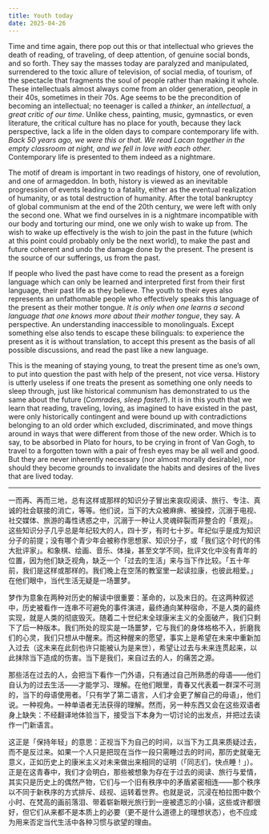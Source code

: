 ```yaml
---
title: Youth today
date: 2025-04-26
---
```

Time and time again, there pop out this or that intellectual who grieves the death of reading, of traveling, of deep attention, of genuine social bonds, and so forth. They say the masses today are paralyzed and manipulated, surrendered to the toxic allure of television, of social media, of tourism, of the spectacle that fragments the soul of people rather than making it whole. These intellectuals almost always come from an older generation, people in their 40s, sometimes in their 70s. Age seems to be the precondition of becoming an intellectual; no teenager is called a *thinker*, an *intellectual*, a *great critic of our time*. Unlike chess, painting, music, gymnastics, or even literature, the critical culture has no place for youth, because they lack perspective, lack a life in the olden days to compare contemporary life with. *Back 50 years ago, we were this or that. We read Lacan together in the empty classroom at night, and we fell in love with each other.* Contemporary life is presented to them indeed as a nightmare.

The motif of dream is important in two readings of history, one of revolution, and one of armageddon. In both, history is viewed as an inevitable progression of events leading to a fatality, either as the eventual realization of humanity, or as total destruction of humanity. After the total bankruptcy of global communism at the end of the 20th century, we were left with only the second one. What we find ourselves in is a nightmare incompatible with our body and torturing our mind, one we only wish to wake up from. The wish to wake up effectively is the wish to join the past in the future (which at this point could probably only be the next world), to make the past and future coherent and undo the damage done by the present. The present is the source of our sufferings, us from the past.

If people who lived the past have come to read the present as a foreign language which can only be learned and interpreted first from their first language, their past life as they believe. The youth to their eyes also represents an unfathomable people who effectively speaks this language of the present as their mother tongue. *It is only when one learns a second language that one knows more about their mother tongue*, they say. A perspective. An understanding inaccessible to monolinguals. Except something else also tends to escape these bilinguals: to experience the present as it is without translation, to accept this present as the basis of all possible discussions, and read the past like a new language.

This is the meaning of staying young, to treat the present time as one’s own, to put into question the past with help of the present, not vice versa. History is utterly useless if one treats the present as something one only needs to sleep through, just like historical communism has demonstrated to us the same about the future (*Comrades, sleep faster!*). It is in this youth that we learn that reading, traveling, loving, as imagined to have existed in the past, were only historically contingent and were bound up with contradictions belonging to an old order which excluded, discriminated, and move things around in ways that were different from those of the new order. Which is to say, to be absorbed in Plato for hours, to be crying in front of Van Gogh, to travel to a forgotten town with a pair of fresh eyes may be all well and good. But they are never inherently necessary (nor almost morally desirable), nor should they become grounds to invalidate the habits and desires of the lives that are lived today.

---

一而再、再而三地，总有这样或那样的知识分子冒出来哀叹阅读、旅行、专注、真诚的社会联接的消亡，等等。他们说，当下的大众被麻痹、被操控，沉溺于电视、社交媒体、旅游的毒性诱惑之中，沉溺于一种让人灵魂碎裂而非整合的「景观」。这些知识分子几乎总是年纪较大的人，四十岁，有时七十岁。年纪似乎是成为知识分子的前提；没有哪个青少年会被称作思想家、知识分子，或「我们这个时代的伟大批评家」。和象棋、绘画、音乐、体操，甚至文学不同，批评文化中没有青年的位置，因为他们缺乏视角，缺乏一个「过去的生活」来与当下作比较。「五十年前，我们是这样或那样的。我们晚上在空荡的教室里一起读拉康，也彼此相爱。」在他们眼中，当代生活无疑是一场噩梦。

梦作为意象在两种对历史的解读中很重要：革命的，以及末日的。在这两种叙述中，历史被看作一连串不可避免的事件演进，最终通向某种宿命，不是人类的最终实现，就是人类的彻底毁灭。随着二十世纪末全球康米主义的全面破产，我们只剩下了后一种版本。我们所处的现实是一场噩梦，它与我们的身体格格不入，折磨我们的心灵，我们只想从中醒来。而这种醒来的愿望，事实上是希望在未来中重新加入过去（这未来在此刻也许只能被认为是来世），希望让过去与未来连贯起来，以此抹除当下造成的伤害。当下是我们，来自过去的人，的痛苦之源。

那些活在过去的人，会把当下看作一门外语，只有通过自己所熟悉的母语——他们自认为的过去生活——才能学习、理解。在他们眼里，青春又代表着一群深不可测的，当下的母语使用者。「只有学了第二语言，人们才会更了解自己的母语」，他们说。一种视角。一种单语者无法获得的理解。然而，另一种东西又会在这些双语者身上缺失：不经翻译地体验当下，接受当下本身为一切讨论的出发点，并把过去读作一门新语言。

这正是「保持年轻」的意思：正视当下为自己的时间，以当下为工具来质疑过去，而不是反过来。如果一个人只是把现在当作一段只需睡过去的时间，那历史就毫无意义，正如历史上的康米主义对未来做出来相同的证明（「同志们，快点睡！」）。正是在这青春中，我们才会明白，那些被想象为存在于过去的阅读、旅行与爱情，其实只是历史上的偶然产物，它们与一个旧有秩序中的矛盾紧密相连——那个秩序以不同于新秩序的方式排斥、歧视、运转着世界。也就是说，沉浸在柏拉图中数个小时、在梵高的画前落泪、带着崭新眼光旅行到一座被遗忘的小镇，这些或许都很好，但它们从来都不是本质上的必要（更不是什么道德上的理想状态），也不应成为用来否定当代生活中各种习惯与欲望的理由。
